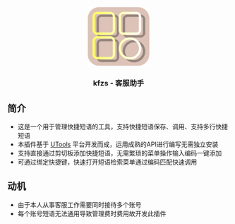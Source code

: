 <p align="center"><img src="https://raw.githubusercontent.com/Quart233/kfzs/master/logo.png" alt="kfzs" width="140" /></p>
<h3 align="center">kfzs - 客服助手</h3>

## 简介
- 这是一个用于管理快捷短语的工具，支持快捷短语保存、调用、支持多行快捷短语
- 本插件基于 [UTools](https://u.tools/) 平台开发而成，运用成熟的API进行编写无需独立安装
- 支持直接通过剪切板添加快捷短语，无需繁琐的菜单操作输入编码一键添加
- 可通过绑定快捷键，快速打开短语检索菜单通过编码匹配快速调用

## 动机
- 由于本人从事客服工作需要同时接待多个账号
- 每个账号短语无法通用导致管理费时费用故开发此插件